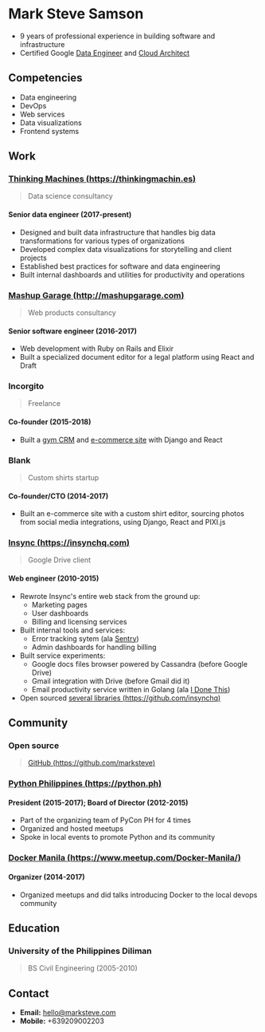 # Mark Steve Samson

- 9 years of professional experience in building software and infrastructure
- Certified Google [Data Engineer](https://www.credential.net/ecq27xvu) and [Cloud Architect](https://www.credential.net/rsqs1lfy)

## Competencies

- Data engineering
- DevOps
- Web services
- Data visualizations
- Frontend systems

## Work

### [Thinking Machines (https://thinkingmachin.es)](https://thinkingmachin.es)

> Data science consultancy

#### Senior data engineer (2017-present)

- Designed and built data infrastructure that handles big data transformations for various types of organizations
- Developed complex data visualizations for storytelling and client projects
- Established best practices for software and data engineering
- Built internal dashboards and utilities for productivity and operations

### [Mashup Garage (http://mashupgarage.com)](http://mashupgarage.com)

> Web products consultancy

#### Senior software engineer (2016-2017)

- Web development with Ruby on Rails and Elixir
- Built a specialized document editor for a legal platform using React and Draft

### Incorgito

> Freelance

#### Co-founder (2015-2018)

- Built a [gym CRM](https://completethecircuit.com) and [e-commerce site](https://candyshield.com) with Django and React

### Blank

> Custom shirts startup

#### Co-founder/CTO (2014-2017)

- Built an e-commerce site with a custom shirt editor, sourcing photos from social media integrations, using Django, React and PIXI.js

### [Insync (https://insynchq.com)](https://insynchq.com)

> Google Drive client

#### Web engineer (2010-2015)

- Rewrote Insync's entire web stack from the ground up:
  - Marketing pages
  - User dashboards
  - Billing and licensing services
- Built internal tools and services:
  - Error tracking sytem (ala [Sentry](https://sentry.io/))
  - Admin dashboards for handling billing
- Built service experiments:
  - Google docs files browser powered by Cassandra (before Google Drive)
  - Gmail integration with Drive (before Gmail did it)
  - Email productivity service written in Golang (ala [I Done This](https://home.idonethis.com))
- Open sourced [several libraries (https://github.com/insynchq)](https://github.com/insynchq)

## Community

### Open source
> [GitHub (https://github.com/marksteve)](https://github.com/marksteve)

### [Python Philippines (https://python.ph)](https://python.ph)

#### President (2015-2017); Board of Director (2012-2015)

- Part of the organizing team of PyCon PH for 4 times
- Organized and hosted meetups
- Spoke in local events to promote Python and its community

### [Docker Manila (https://www.meetup.com/Docker-Manila/)](https://www.meetup.com/Docker-Manila/)

#### Organizer (2014-2017)

- Organized meetups and did talks introducing Docker to the local devops community

## Education

### University of the Philippines Diliman

> BS Civil Engineering (2005-2010)

## Contact

- __Email:__ hello@marksteve.com
- __Mobile:__ +639209002203
